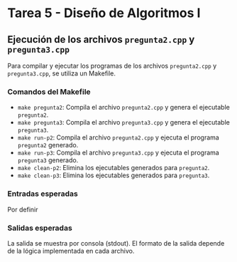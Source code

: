 # Tarea 5 - Diseño de Algoritmos I

## Ejecución de los archivos `pregunta2.cpp` y `pregunta3.cpp`

Para compilar y ejecutar los programas de los archivos `pregunta2.cpp` y `pregunta3.cpp`, se utiliza un Makefile.

### Comandos del Makefile

- `make pregunta2`: Compila el archivo `pregunta2.cpp` y genera el ejecutable `pregunta2`.
- `make pregunta3`: Compila el archivo `pregunta3.cpp` y genera el ejecutable `pregunta3`.
- `make run-p2`: Compila el archivo `pregunta2.cpp` y ejecuta el programa `pregunta2` generado.
- `make run-p3`: Compila el archivo `pregunta3.cpp` y ejecuta el programa `pregunta3` generado.
- `make clean-p2`: Elimina los ejecutables generados para `pregunta2`.
- `make clean-p3`: Elimina los ejecutables generados para `pregunta3`.

### Entradas esperadas

Por definir

### Salidas esperadas

La salida se muestra por consola (stdout). El formato de la salida depende de la lógica implementada en cada archivo.